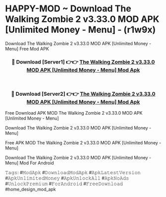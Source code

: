 # HAPPY-MOD ~ Download The Walking Zombie 2 v3.33.0 MOD APK [Unlimited Money - Menu] - (r1w9x)
Download The Walking Zombie 2 v3.33.0 MOD APK [Unlimited Money - Menu] Free Mod APK

<div align="center">
<h3>🔴 Download [Server1] 👉👉 <a href="https://apk-comot.site?title=The_Walking_Zombie_2_v3.33.0_MOD_APK_[Unlimited_Money_-_Menu]">The Walking Zombie 2 v3.33.0 MOD APK [Unlimited Money - Menu] Mod Apk</a></h3><br>

<h3>🔴 Download [Server2] 👉👉 <a href="https://apk-comot.site?title=The_Walking_Zombie_2_v3.33.0_MOD_APK_[Unlimited_Money_-_Menu]">The Walking Zombie 2 v3.33.0 MOD APK [Unlimited Money - Menu] Mod Apk</a></h3>
</div>


Free Download APK MOD The Walking Zombie 2 v3.33.0 MOD APK [Unlimited Money - Menu]

Download The Walking Zombie 2 v3.33.0 MOD APK [Unlimited Money - Menu] 

Free APK MOD The Walking Zombie 2 v3.33.0 MOD APK [Unlimited Money - Menu] 

Download The Walking Zombie 2 v3.33.0 MOD APK [Unlimited Money - Menu] Mod For Android

𝚃𝚊𝚐𝚜: #𝙼𝚘𝚍𝙰𝚙𝚔 #𝙳𝚘𝚠𝚗𝚕𝚘𝚊𝚍𝙼𝚘𝚍𝙰𝚙𝚔 #𝙰𝚙𝚔𝙻𝚊𝚝𝚎𝚜𝚝𝚅𝚎𝚛𝚜𝚒𝚘𝚗 #𝙰𝚙𝚔𝚄𝚗𝚕𝚒𝚖𝚒𝚝𝚎𝚍𝙼𝚘𝚗𝚎𝚢 #𝙰𝚙𝚔𝚄𝚗𝚕𝚘𝚌𝚔𝙰𝚕𝚕 #𝙰𝚙𝚔𝙽𝚘𝙰𝚍𝚜 #𝚄𝚗𝚕𝚘𝚌𝚔𝙿𝚛𝚎𝚖𝚒𝚞𝚖 #𝙵𝚘𝚛𝙰𝚗𝚍𝚛𝚘𝚒𝚍 #𝙵𝚛𝚎𝚎𝙳𝚘𝚠𝚗𝚕𝚘𝚊𝚍 #home_design_mod_apk